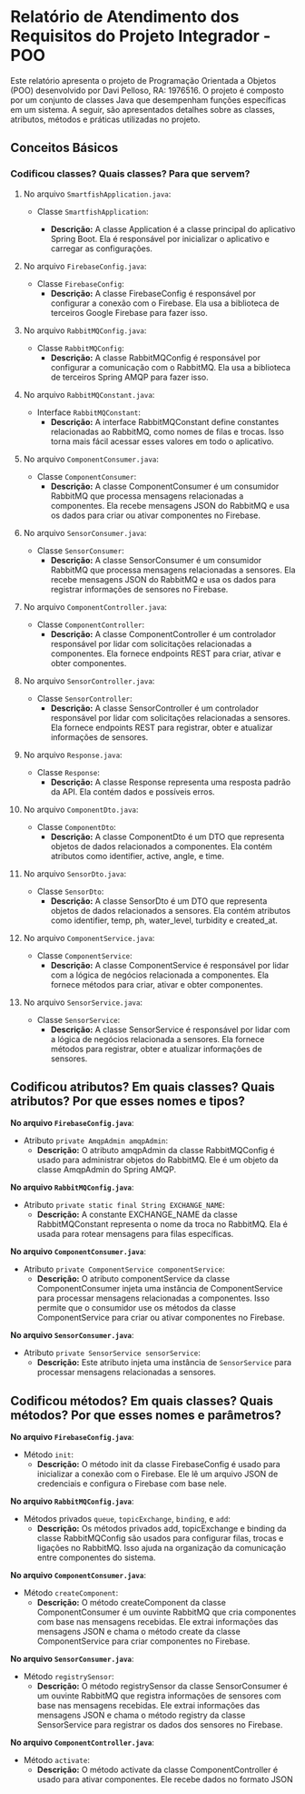 # Relatório de Atendimento dos Requisitos do Projeto Integrador - POO

Este relatório apresenta o projeto de Programação Orientada a Objetos (POO) desenvolvido por Davi Pelloso, RA: 1976516. O projeto é composto por um conjunto de classes Java que desempenham funções específicas em um sistema. A seguir, são apresentados detalhes sobre as classes, atributos, métodos e práticas utilizadas no projeto.

## Conceitos Básicos

### Codificou classes? Quais classes? Para que servem?

1. No arquivo `SmartfishApplication.java`:
   - Classe `SmartfishApplication`:

     - **Descrição:** A classe Application é a classe principal do aplicativo Spring Boot. Ela é responsável por inicializar o aplicativo e carregar as configurações.

2. No arquivo `FirebaseConfig.java`:
   - Classe `FirebaseConfig`:
     - **Descrição:** A classe FirebaseConfig é responsável por configurar a conexão com o Firebase. Ela usa a biblioteca de terceiros Google Firebase para fazer isso.

3. No arquivo `RabbitMQConfig.java`:
   - Classe `RabbitMQConfig`:
     - **Descrição:** A classe RabbitMQConfig é responsável por configurar a comunicação com o RabbitMQ. Ela usa a biblioteca de terceiros Spring AMQP para fazer isso.

4. No arquivo `RabbitMQConstant.java`:
   - Interface `RabbitMQConstant`:
     - **Descrição:** A interface RabbitMQConstant define constantes relacionadas ao RabbitMQ, como nomes de filas e trocas. Isso torna mais fácil acessar esses valores em todo o aplicativo.

5. No arquivo `ComponentConsumer.java`:
   - Classe `ComponentConsumer`:
     - **Descrição:** A classe ComponentConsumer é um consumidor RabbitMQ que processa mensagens relacionadas a componentes. Ela recebe mensagens JSON do RabbitMQ e usa os dados para criar ou ativar componentes no Firebase.

6. No arquivo `SensorConsumer.java`:
   - Classe `SensorConsumer`:
     - **Descrição:** A classe SensorConsumer é um consumidor RabbitMQ que processa mensagens relacionadas a sensores. Ela recebe mensagens JSON do RabbitMQ e usa os dados para registrar informações de sensores no Firebase.

7. No arquivo `ComponentController.java`:
   - Classe `ComponentController`:
     - **Descrição:** A classe ComponentController é um controlador responsável por lidar com solicitações relacionadas a componentes. Ela fornece endpoints REST para criar, ativar e obter componentes.

8. No arquivo `SensorController.java`:
   - Classe `SensorController`:
     - **Descrição:** A classe SensorController é um controlador responsável por lidar com solicitações relacionadas a sensores. Ela fornece endpoints REST para registrar, obter e atualizar informações de sensores.

9. No arquivo `Response.java`:
   - Classe `Response`:
     - **Descrição:** A classe Response representa uma resposta padrão da API. Ela contém dados e possíveis erros.

10. No arquivo `ComponentDto.java`:
    - Classe `ComponentDto`:
      - **Descrição:** A classe ComponentDto é um DTO que representa objetos de dados relacionados a componentes. Ela contém atributos como identifier, active, angle, e time.

11. No arquivo `SensorDto.java`:
    - Classe `SensorDto`:
      - **Descrição:** A classe SensorDto é um DTO que representa objetos de dados relacionados a sensores. Ela contém atributos como identifier, temp, ph, water_level, turbidity e created_at.

12. No arquivo `ComponentService.java`:
    - Classe `ComponentService`:
      - **Descrição:** A classe ComponentService é responsável por lidar com a lógica de negócios relacionada a componentes. Ela fornece métodos para criar, ativar e obter componentes.

13. No arquivo `SensorService.java`:
    - Classe `SensorService`:
      - **Descrição:** A classe SensorService é responsável por lidar com a lógica de negócios relacionada a sensores. Ela fornece métodos para registrar, obter e atualizar informações de sensores.

## Codificou atributos? Em quais classes? Quais atributos? Por que esses nomes e tipos?

**No arquivo `FirebaseConfig.java`**:

- Atributo `private AmqpAdmin amqpAdmin`:
  - **Descrição:** O atributo amqpAdmin da classe RabbitMQConfig é usado para administrar objetos do RabbitMQ. Ele é um objeto da classe AmqpAdmin do Spring AMQP.

**No arquivo `RabbitMQConfig.java`**:

- Atributo `private static final String EXCHANGE_NAME`:
  - **Descrição:** A constante EXCHANGE_NAME da classe RabbitMQConstant representa o nome da troca no RabbitMQ. Ela é usada para rotear mensagens para filas específicas.

**No arquivo `ComponentConsumer.java`**:

- Atributo `private ComponentService componentService`:
  - **Descrição:** O atributo componentService da classe ComponentConsumer injeta uma instância de ComponentService para processar mensagens relacionadas a componentes. Isso permite que o consumidor use os métodos da classe ComponentService para criar ou ativar componentes no Firebase.

**No arquivo `SensorConsumer.java`**:

- Atributo `private SensorService sensorService`:
  - **Descrição:** Este atributo injeta uma instância de `SensorService` para processar mensagens relacionadas a sensores.

## Codificou métodos? Em quais classes? Quais métodos? Por que esses nomes e parâmetros?

**No arquivo `FirebaseConfig.java`**:

- Método `init`:
  - **Descrição:** O método init da classe FirebaseConfig é usado para inicializar a conexão com o Firebase. Ele lê um arquivo JSON de credenciais e configura o Firebase com base nele.

**No arquivo `RabbitMQConfig.java`**:

- Métodos privados `queue`, `topicExchange`, `binding`, e `add`:
  - **Descrição:** Os métodos privados add, topicExchange e binding da classe RabbitMQConfig são usados para configurar filas, trocas e ligações no RabbitMQ. Isso ajuda na organização da comunicação entre componentes do sistema.

**No arquivo `ComponentConsumer.java`**:

- Método `createComponent`:
  - **Descrição:** O método createComponent da classe ComponentConsumer é um ouvinte RabbitMQ que cria componentes com base nas mensagens recebidas. Ele extrai informações das mensagens JSON e chama o método create da classe ComponentService para criar componentes no Firebase.

**No arquivo `SensorConsumer.java`**:

- Método `registrySensor`:
  - **Descrição:** O método registrySensor da classe SensorConsumer é um ouvinte RabbitMQ que registra informações de sensores com base nas mensagens recebidas. Ele extrai informações das mensagens JSON e chama o método registry da classe SensorService para registrar os dados dos sensores no Firebase.

**No arquivo `ComponentController.java`**:

- Método `activate`:
  - **Descrição:** O método activate da classe ComponentController é usado para ativar componentes. Ele recebe dados no formato JSON
